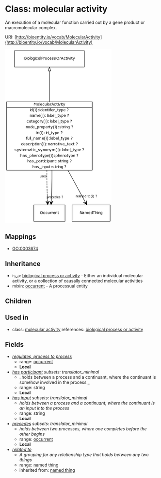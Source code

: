 # Class: molecular activity


An execution of a molecular function carried out by a gene product or macromolecular complex.

URI: [http://bioentity.io/vocab/MolecularActivity](http://bioentity.io/vocab/MolecularActivity)

![img](images/MolecularActivity.png)
## Mappings

 * [GO:0003674](http://purl.obolibrary.org/obo/GO_0003674)
## Inheritance

 *  is_a: [biological process or activity](BiologicalProcessOrActivity.md) - Either an individual molecular activity, or a collection of causally connected molecular activities
 *  mixin: [occurrent](Occurrent.md) - A processual entity
## Children

## Used in

 *  class: [molecular activity](MolecularActivity.md) references: [biological process or activity](BiologicalProcessOrActivity.md)
## Fields

 * _[regulates, process to process](regulates_process_to_process.md)_
    * range: [occurrent](Occurrent.md)
    * __Local__
 * _[has participant](has_participant.md) *subsets: translator_minimal*_
    * _holds between a process and a continuant, where the continuant is somehow involved in the process _
    * range: string
    * __Local__
 * _[has input](has_input.md) *subsets: translator_minimal*_
    * _holds between a process and a continuant, where the continuant is an input into the process_
    * range: string
    * __Local__
 * _[precedes](precedes.md) *subsets: translator_minimal*_
    * _holds between two processes, where one completes before the other begins_
    * range: [occurrent](Occurrent.md)
    * __Local__
 * _[related to](related_to.md)_
    * _A grouping for any relationship type that holds between any two things_
    * range: [named thing](NamedThing.md)
    * inherited from: [named thing](NamedThing.md)
